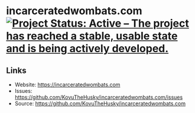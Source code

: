 # incarceratedwombats.com [![Project Status: Active – The project has reached a stable, usable state and is being actively developed.](https://www.repostatus.org/badges/latest/active.svg)](https://www.repostatus.org/#active)

## Links

* Website: <https://incarceratedwombats.com>
* Issues: <https://github.com/KovuTheHusky/incarceratedwombats.com/issues>
* Source: <https://github.com/KovuTheHusky/incarceratedwombats.com>
